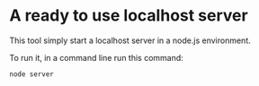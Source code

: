 # A ready to use localhost server

This tool simply start a localhost server in a node.js environment.

To run it, in a command line run this command:

```
node server
```
